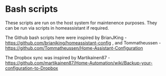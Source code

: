 # Bash scripts

These scripts are run on the host system for maintenence purposes.  They can be run via scripts in homeassistant if required.

The Github bash scripts here were inspired by BrianJKing - https://github.com/brianjking/homeassistant-config , and Tommatheussen - https://github.com/Tommatheussen/Home-Assistant-Configuration

The Dropbox sync was inspired by Martikainen87 - https://github.com/martikainen87/Home-Automation/wiki/Backup-your-configuration-to-Dropbox
